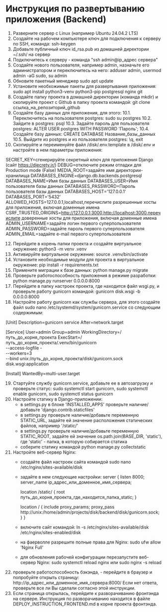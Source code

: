 # Инструкция по развертыванию приложения (Backend)

1. Разверните сервер с Linux (например Ubuntu 24.04.2 LTS)
2. Создайте на рабочем компьютере ключ для подключения к серверу по SSH, команда: ssh-keygen
3. Добавьте публичный ключ id_rsa.pub из домашней директории ~/.ssh/ на сервер
4. Подключитесь к серверу - команда "ssh admin@ip_адрес сервера"
5. Создайте нового пользователя, например admin, назначьте его администратором и переключитесь на него: adduser admin, usermod admin -aG sudo, su admin
7. Обновите пакетный менеджер sudo apt update
8.  Установите необхожимые пакеты для развертывания приложения: sudo apt install python3-venv python3-pip postgresql nginx git
9.  Cоздайте папку проекта в домашней директории (команда mkdir) и скопируйте проект с Github в папку проекта командой: git clone ссылка_на_репозиторий_github
10. Создайте базу данных для приложения, для этого:
  10.1. Переключитесь на пользователя postgres: sudo su postgres
  10.2. Зайдите в postgres: psql
  10.3. Задайте пароль для пользователя postgres: ALTER USER postgres WITH PASSWORD 'Пароль';
  10.4. Создайте базу данных: CREATE DATABASE Название_базы_данных
  10.5. Выйдите из postgres и из пользователя postgres: \q, exit
11.  Скопируйте и переименуйте файл /disk/.env.template в /disk/.env и настройте в нем параметры приложения: 

  SECRET_KEY=сгенерируйте секретный ключ для приложения Django (сайт https://djecrety.ir/)
  DEBUG=отключите режим отладки для Production mode (False)
  MEDIA_ROOT=задайте имя директории-хранилища
  DATABASES_ENGINE=django.db.backends.postgresql
  DATABASES_NAME=Имя базы данных
  DATABASES_USER=Имя пользователя базы данных
  DATABASES_PASSWORD=Пароль пользователя базы данных
  DATABASES_HOST='127.0.0.1'
  DATABASES_PORT='5432'
  ALLOWED_HOSTS=127.0.0.1,localhost,перечислите разрешенные хосты для приложения, включая доменные имена
  CSRF_TRUSTED_ORIGINS=http://127.0.0.1:3000,http://localhost:3000,перечислите доверенные хосты для приложения, включая доменные имена
  ADMIN_USERNAME=задайте логин первого суперпользователя
  ADMIN_PASSWORD=задайте пароль первого суперпользователя
  ADMIN_EMAIL=задайте e-mail первого суперпользователя

12. Перейдите в корень папки проекта и создайте виртуальное окружение: python3 -m venv .venv
13. Активируйте виртуальное окружение: source .venv/bin/activate
14. Установите необходимые модули для проекта в виртуальное окружение: pip install -r requirements.txt
15. Примените миграции к базе данных: python manage.py migrate
16. Проверьте работоспособность приложения в режиме разработки: python manage.py runserver 0.0.0.0:8000
17. Перейдите в папку настроек проекта, где находится файл wsgi.py, и проверьте работу gunicorn командой: gunicorn disk.wsgi -b 0.0.0.0:8000
18. Настройте работу gunicorn как службы сервера, для этого создайте файл sudo nano /etc/systemd/system/gunicorn.service со следующим содержимым:

[Unit]
Description=gunicorn service
After=network.target

[Service]
User=admin
Group=admin
WorkingDirectory=/путь_до_корня_проекта
ExecStart=/путь_до_корня_проекта/.venv/bin/gunicorn \
          --access-logfile - \
          --workers=3 \
          --bind unix:/путь_до_корня_проекта/disk/gunicorn.sock \
          disk.wsgi:application

[Install]
WantedBy=multi-user.target

19. Стартуйте службу gunicorn.service, добавьте ее в автозагрузку и проверьте статус: sudo systemctl start gunicorn, sudo systemctl enable gunicorn, sudo systemctl status gunicorn
20. Настройте статику в Django-приложении: 
    - в settings.py в блоке 'INSTALLED_APPS' проверьте наличие/добавьте 'django.contrib.staticfiles'
    - в settings.py проверьте наличие/добавьте переменную STATIC_URL, задайте ей значение расположения статических файлов, например '/static/'
    - в settings.py проверьте наличие/добавьте переменную STATIC_ROOT, задайте ей значение os.path.join(BASE_DIR, 'static'), где 'static' - папка, в которую собирается статика
    - соберите статику командой python manage.py collectstatic
21. Настройте веб-сервер Nginx:
    - создайте файл настроек сайта командой sudo nano /etc/nginx/sites-available/disk
    - задайте в нем следующие настройки: 
      server {
        listen 8000;
        server_name ip_адрес_или_доменное_имя_сервера;

        location /static/ {
            root путь_до_корня_проекта_где_находится_папка_static;
        }

        location / {
            include proxy_params;
            proxy_pass http://unix:/home/admin/projects/disk/backend/disk/gunicorn.sock;
        }
      }
    - включите сайт командой: ln -s /etc/nginx/sites-available/disk /etc/nginx/sites-enabled/disk
    - на фаерволле разрешите полные права для Nginx: sudo ufw allow 'Nginx Full'
    - для обновления рабочей конфигурации перезапустите веб-сервер Nginx: sudo systemctl reload nginx или sudo nginx -s reload
22. проверьте работоспособность бэкэнда, - перейдите в браузер и попробуйте открыть страницу: http://ip_адрес_или_доменное_имя_сервера:8000/ Если нет ответа, проверьте все ли Вы сделали согласно этой инструкции.
23. Если страница открылась, перейдите к разворачиванию фронтэнда на сервере. Инструкция по разворачиванию находится в файле DEPLOY_INSTRUCTION_FRONTEND.md в корне проекта фронтэнда.
